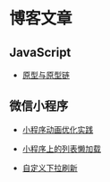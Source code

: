 # 博客文章

## JavaScript
* [原型与原型链](https://github.com/jiulanrensan/jiuBlog/blob/main/javascript/prototype/prototype.md)

## 微信小程序
* [小程序动画优化实践](https://github.com/jiulanrensan/jiuBlog/tree/main/wxminapp/animationOptimization)

* [小程序上的列表懒加载](https://github.com/jiulanrensan/jiuBlog/blob/main/wxminapp/list-lazyLoad/readme.md)

* [自定义下拉刷新](https://github.com/jiulanrensan/jiuBlog/tree/main/wxminapp/customPullDownRefresh)